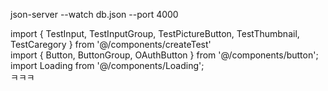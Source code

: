 json-server --watch db.json --port 4000 <br />

import { TestInput, TestInputGroup, TestPictureButton, TestThumbnail, TestCaregory } from '@/components/createTest' <br />
import { Button, ButtonGroup, OAuthButton } from '@/components/button'; <br />
import Loading from '@/components/Loading'; <br />
ㅋㅋㅋ
